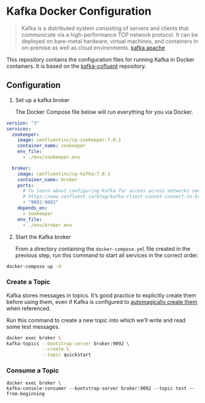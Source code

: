 # Kafka Docker Configuration

> Kafka is a distributed system consisting of servers and clients that communicate via a high-performance TCP network protocol. It can be deployed on bare-metal hardware, virtual machines, and containers in on-premise as well as cloud environments. [kafka apache](kafla.apache.org)

This repository contains the configuration files for running Kafka in Docker containers. It is based on the [kafka-cofluent](https://developer.confluent.io/quickstart/kafka-docker/) repository.

## Configuration

1. Set up a kafka broker

   The Docker Compose file below will run everything for you via Docker.

```yml
version: "3"
services:
  zookeeper:
    image: confluentinc/cp-zookeeper:7.0.1
    container_name: zookeeper
    env_file:
      - ./env/zookeeper.env

  broker:
    image: confluentinc/cp-kafka:7.0.1
    container_name: broker
    ports:
      # To learn about configuring Kafka for access across networks see
      # https://www.confluent.io/blog/kafka-client-cannot-connect-to-broker-on-aws-on-docker-etc/
      - "9092:9092"
    depends_on:
      - zookeeper
    env_file:
      - ./env/broker.env
```

2. Start the Kafka broker

   From a directory containing the `docker-compose.yml` file created in the previous step, run this command to start all services in the correct order.

```bash
docker-compose up -d
```

### Create a Topic

   Kafka stores messages in topics. It’s good practice to explicitly create them before using them, even if Kafka is configured to [automagically create them](https://kafka.apache.org/documentation/#brokerconfigs_auto.create.topics.enable) when referenced.

   Run this command to create a new topic into which we’ll write and read some test messages.

```bash
docker exec broker \
kafka-topics --bootstrap-server broker:9092 \
             --create \
             --topic quickstart
```

### Consume a Topic

```
docker exec broker \
kafka-console-consumer --bootstrap-server broker:9092 --topic test --from-beginning
```
